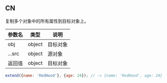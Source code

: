 ## CN

复制多个对象中的所有属性到目标对象上。

|参数名|类型|说明|
|-----|----|---|
|obj|object|目标对象|
|...src|object|源对象|
|返回值|object|目标对象|

```javascript
extend({name: 'RedHood'}, {age: 24}); // -> {name: 'RedHood', age: 24}
```